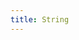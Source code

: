 ```yaml
---
title: String
---
```

<style type="text/css">
#string {
    position: relative;
    overflow: hidden;
    height: 100%;
}
.string_point {
    width: 2em;
    height: 2em;
    position: absolute;
    margin-top: -1em;
    margin-left: -1em;
    border-radius: 1em;
    box-sizing: border-box;
    background-color: white;
    border-size: 0.33em black solid;
}
.dark .string_point{
    background-color: black;
    border-color: white;
}

.string_point:first-child,
.string_point:last-child {
    background-color: black;
}
.dark .string_point:first-child,
.dark .string_point:last-child {
    background-color: white;
}
</style>
<div id="string"></div>
<script type="text/javascript">
(function () {
    var string_node = document.getElementById('string');
    var items = 11;
    for (var i = 0; i < items; i++) {
        item_node = document.createElement('div');
        item_node.className = 'string_point';
        item_node.style.left = 100 * i / (items - 1) + '%';
        string_node.appendChild(item_node);
    }

    var drag_active = false;

    function render(rx, ry) {
        var w = window.innerWidth;
        var h = window.innerHeight;

        var nodes = string_node.childNodes;
        var steps = nodes.length - 1;

        rx = Math.max(1 / steps, Math.min((steps - 1) / steps, rx));

        for (var i = 0; i < nodes.length; i++) {
            var n = nodes[i];
            var x = i / (nodes.length - 1);
            var y = ry;
            if (x < rx) {
                y = x / rx * ry;
            } else {
                y = (1 - x) / (1 - rx) * ry;
            }
            y += 1;
            y *= window.innerHeight / 2;
            n.style.top = y + 'px';
        }
    }

    function start_drag(rx, ry) {
        render(rx, ry);
        drag_active = true;
    };
    function stop_drag() {
        drag_active = false;
    };
    function drag(rx, ry) {
        render(rx, ry);
    };

    var content_node = document.getElementById('content');
    content_node.onmousedown = function (e) {
        var rx = e.clientX / window.innerWidth;
        var ry = 2 * e.clientY / window.innerHeight - 1;
        start_drag(rx, ry);
    };
    content_node.onmouseup = function (e) {
        stop_drag();
    };
    content_node.onmouseleav = function (e) {
        stop_drag();
    };
    content_node.onmousemove = function (e) {
        if (drag_active) {
            var rx = e.clientX / window.innerWidth;
            var ry = 2 * e.clientY / window.innerHeight - 1;
            drag(rx, ry);
        }
    };

    render(0.5, 0);

})();
</script>
